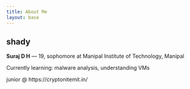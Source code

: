 ```yaml
---
title: About Me
layout: base
---
```


<section class="about-me">
  <h1>shady</h1>
  <p><strong>Suraj D H</strong> — 19, sophomore at Manipal Institute of Technology, Manipal</p>

  <p>Currently learning: malware analysis, understanding VMs</p>

  <p>junior @ https://cryptonitemit.in/</p>

</section>
